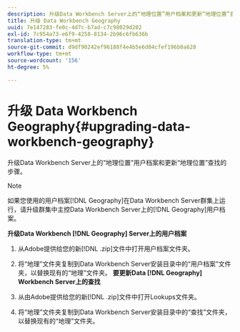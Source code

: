 ```yaml
---
description: 升级Data Workbench Server上的“地理位置”用户档案和更新“地理位置”查找的步骤。
title: 升级 Data Workbench Geography
uuid: 7e147283-fe0c-4d7c-b7ad-c7c98029d202
exl-id: 7c954a73-e6f9-4258-8134-2b96c6fb636b
translation-type: tm+mt
source-git-commit: d9df90242ef96188f4e4b5e6d04cfef196b0a628
workflow-type: tm+mt
source-wordcount: '156'
ht-degree: 5%

---
```


# 升级 Data Workbench Geography{#upgrading-data-workbench-geography}

升级Data Workbench Server上的“地理位置”用户档案和更新“地理位置”查找的步骤。

>[!NOTE]
>
>如果您使用的用户档案[!DNL Geography]在Data Workbench Server群集上运行，请升级群集中主控Data Workbench Server上的[!DNL Geography]用户档案。

**升级Data Workbench  [!DNL Geography] Server上的用户档案**

1. 从Adobe提供给您的新[!DNL .zip]文件中打开用户档案文件夹。
1. 将“地理”文件夹复制到Data Workbench Server安装目录中的“用户档案”文件夹，以替换现有的“地理”文件夹。
   **要更新Data  [!DNL Geography] Workbench Server上的查找**

1. 从由Adobe提供给您的新[!DNL .zip]文件中打开Lookups文件夹。
1. 将“地理”文件夹复制到Data Workbench Server安装目录中的“查找”文件夹，以替换现有的“地理”文件夹。
